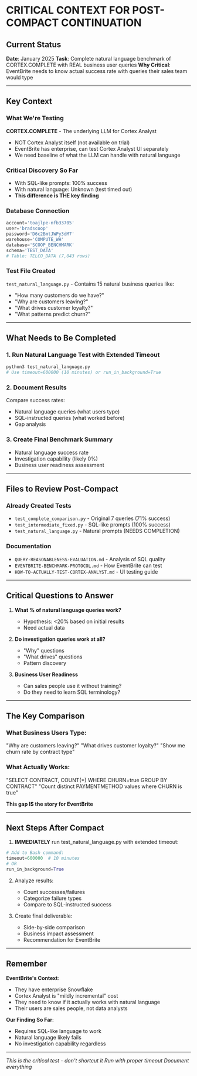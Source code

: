 # CRITICAL CONTEXT FOR POST-COMPACT CONTINUATION

## Current Status
**Date**: January 2025
**Task**: Complete natural language benchmark of CORTEX.COMPLETE with REAL business user queries
**Why Critical**: EventBrite needs to know actual success rate with queries their sales team would type

---

## Key Context

### What We're Testing
**CORTEX.COMPLETE** - The underlying LLM for Cortex Analyst
- NOT Cortex Analyst itself (not available on trial)
- EventBrite has enterprise, can test Cortex Analyst UI separately
- We need baseline of what the LLM can handle with natural language

### Critical Discovery So Far
- With SQL-like prompts: 100% success
- With natural language: Unknown (test timed out)
- **This difference is THE key finding**

### Database Connection
```python
account='toajlpe-nfb33705'
user='bradscoop'
password='D6c2BmtJWPy3dM7'
warehouse='COMPUTE_WH'
database='SCOOP_BENCHMARK'
schema='TEST_DATA'
# Table: TELCO_DATA (7,043 rows)
```

### Test File Created
`test_natural_language.py` - Contains 15 natural business queries like:
- "How many customers do we have?"
- "Why are customers leaving?"
- "What drives customer loyalty?"
- "What patterns predict churn?"

---

## What Needs to Be Completed

### 1. Run Natural Language Test with Extended Timeout
```bash
python3 test_natural_language.py
# Use timeout=600000 (10 minutes) or run_in_background=True
```

### 2. Document Results
Compare success rates:
- Natural language queries (what users type)
- SQL-instructed queries (what worked before)
- Gap analysis

### 3. Create Final Benchmark Summary
- Natural language success rate
- Investigation capability (likely 0%)
- Business user readiness assessment

---

## Files to Review Post-Compact

### Already Created Tests
- `test_complete_comparison.py` - Original 7 queries (71% success)
- `test_intermediate_fixed.py` - SQL-like prompts (100% success)
- `test_natural_language.py` - Natural prompts (NEEDS COMPLETION)

### Documentation
- `QUERY-REASONABLENESS-EVALUATION.md` - Analysis of SQL quality
- `EVENTBRITE-BENCHMARK-PROTOCOL.md` - How EventBrite can test
- `HOW-TO-ACTUALLY-TEST-CORTEX-ANALYST.md` - UI testing guide

---

## Critical Questions to Answer

1. **What % of natural language queries work?**
   - Hypothesis: <20% based on initial results
   - Need actual data

2. **Do investigation queries work at all?**
   - "Why" questions
   - "What drives" questions
   - Pattern discovery

3. **Business User Readiness**
   - Can sales people use it without training?
   - Do they need to learn SQL terminology?

---

## The Key Comparison

### What Business Users Type:
"Why are customers leaving?"
"What drives customer loyalty?"
"Show me churn rate by contract type"

### What Actually Works:
"SELECT CONTRACT, COUNT(*) WHERE CHURN=true GROUP BY CONTRACT"
"Count distinct PAYMENTMETHOD values where CHURN is true"

**This gap IS the story for EventBrite**

---

## Next Steps After Compact

1. **IMMEDIATELY** run test_natural_language.py with extended timeout:
```python
# Add to Bash command:
timeout=600000  # 10 minutes
# OR
run_in_background=True
```

2. Analyze results:
   - Count successes/failures
   - Categorize failure types
   - Compare to SQL-instructed success

3. Create final deliverable:
   - Side-by-side comparison
   - Business impact assessment
   - Recommendation for EventBrite

---

## Remember

**EventBrite's Context**:
- They have enterprise Snowflake
- Cortex Analyst is "mildly incremental" cost
- They need to know if it actually works with natural language
- Their users are sales people, not data analysts

**Our Finding So Far**:
- Requires SQL-like language to work
- Natural language likely fails
- No investigation capability regardless

---

*This is the critical test - don't shortcut it*
*Run with proper timeout*
*Document everything*